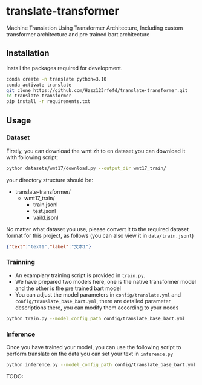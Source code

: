 # translate-transformer
Machine Translation Using Transformer Architecture, Including custom transformer architecture and pre trained bart architecture


## Installation
Install the packages required for development.
```bash
conda create -n translate python=3.10
conda activate translate
git clone https://github.com/Hzzz123rfefd/translate-transformer.git
cd translate-transformer
pip install -r requirements.txt
```

## Usage
### Dataset
Firstly, you can download the wmt zh to en dataset,you can download it  with following script:
```bash
python datasets/wmt17/download.py --output_dir wmt17_train/
```
your directory structure should be:
- translate-transformer/
  - wmt17_train/
    - train.jsonl
    - test.jsonl
    - vaild.jsonl

No matter what dataset you use, please convert it to the required dataset format for this project, as follows (you can also view it in `data/train.jsonl`)
```json
{"text":"text1","label":"文本1"}
```

### Trainning
* An examplary training script is provided in `train.py`.
* We have prepared two models here, one is the native transformer model and the other is the pre trained bart model
* You can adjust the model parameters in `config/translate.yml` and `config/translate_base_bart.yml`, there are detailed parameter descriptions there, you can modify them according to your needs
```bash
python train.py --model_config_path config/translate_base_bart.yml
```

### Inference
Once you have trained your model, you can use the following script to perform translate on the data
you can set your text in `inference.py`
```bash
python inference.py --model_config_path config/translate_base_bart.yml
```
TODO:



